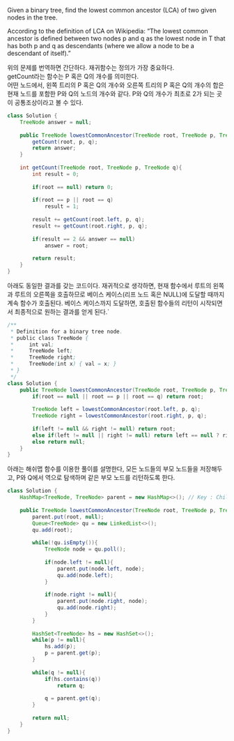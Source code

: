 Given a binary tree, find the lowest common ancestor (LCA) of two given nodes in the tree.

According to the definition of LCA on Wikipedia: “The lowest common ancestor is defined between two nodes p and q as the lowest node in T that has both p and q as descendants (where we allow a node to be a descendant of itself).”

위의 문제를 번역하면 간단하다. 재귀함수는 정의가 가장 중요하다.  
getCount라는 함수는 P 혹은 Q의 개수를 의미한다.   
어떤 노드에서, 왼쪽 트리의 P 혹은 Q의 개수와 오른쪽 트리의 P 혹은 Q의 개수의 합은 현재 노드를 포함한 P와 Q의 노드의 개수와 같다. P와 Q의 개수가 최초로 2가 되는 곳이 공통조상이라고 볼 수 있다.


```java
class Solution {
    TreeNode answer = null;
    
    public TreeNode lowestCommonAncestor(TreeNode root, TreeNode p, TreeNode q) {
        getCount(root, p, q);
        return answer;
    }
    
    int getCount(TreeNode root, TreeNode p, TreeNode q){
        int result = 0;
        
        if(root == null) return 0;
        
        if(root == p || root == q)
            result = 1;
        
        result += getCount(root.left, p, q);
        result += getCount(root.right, p, q);
        
        if(result == 2 && answer == null)
            answer = root;
        
        return result;   
    }
}

```


아래도 동일한 결과를 갖는 코드이다. 재귀적으로 생각하면, 현재 함수에서 루트의 왼쪽과 루트의 오른쪽을 호출하므로 베이스 케이스(리프 노드 혹은 NULL)에 도달할 때까지 계속 함수가 호출된다. 베이스 케이스까지 도달하면, 호출된 함수들의 리턴이 시작되면서 최종적으로 원하는 결과를 얻게 된다.`

```java
/**
 * Definition for a binary tree node.
 * public class TreeNode {
 *     int val;
 *     TreeNode left;
 *     TreeNode right;
 *     TreeNode(int x) { val = x; }
 * }
 */
class Solution {
    public TreeNode lowestCommonAncestor(TreeNode root, TreeNode p, TreeNode q) {
        if(root == null || root == p || root == q) return root;
        
        TreeNode left = lowestCommonAncestor(root.left, p, q);
        TreeNode right = lowestCommonAncestor(root.right, p, q);
        
        if(left != null && right != null) return root;
        else if(left != null || right != null) return left == null ? right : left;
        else return null;
    }
}

```

아래는 해쉬맵 함수를 이용한 풀이를 설명한다, 모든 노드들의 부모 노드들을 저장해두고, P와 Q에서 역으로 탐색하며 같은 부모 노드를 리턴하도록 한다. 


```java
class Solution {
    HashMap<TreeNode, TreeNode> parent = new HashMap<>(); // Key : Child, Value : Parent
    
    public TreeNode lowestCommonAncestor(TreeNode root, TreeNode p, TreeNode q) {
        parent.put(root, null);
        Queue<TreeNode> qu = new LinkedList<>();
        qu.add(root);
        
        while(!qu.isEmpty()){
            TreeNode node = qu.poll();
            
            if(node.left != null){
                parent.put(node.left, node);
                qu.add(node.left);
            }
                
            if(node.right != null){
                parent.put(node.right, node);
                qu.add(node.right);
            }
        }
        
        HashSet<TreeNode> hs = new HashSet<>();
        while(p != null){
            hs.add(p);
            p = parent.get(p);
        }
        
        while(q != null){
            if(hs.contains(q))
                return q;
            
            q = parent.get(q);
        }
        
        return null;    
    }
}

```